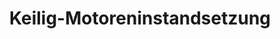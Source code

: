 ---
title: "Keilig-Motoreninstandsetzung"
url: /freital/keilig-motoreninstandsetzung-wilsdruffer-strasse/
shop: Autowerkstatt
---